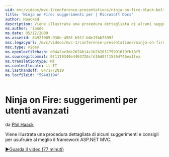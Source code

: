 ```yaml
---
uid: mvc/videos/mvc-1/conference-presentations/ninja-on-fire-black-belt-tips
title: 'Ninja on Fire: suggerimenti per | Microsoft Docs'
author: Haacked
description: Viene illustrata una procedura dettagliata di alcuni suggerimenti e consigli per usufruire al meglio il framework ASP.NET MVC.
ms.author: riande
ms.date: 05/12/2009
ms.assetid: 8b92f005-930e-458f-b91f-b0e15bb7399f
msc.legacyurl: /mvc/videos/mvc-1/conference-presentations/ninja-on-fire-black-belt-tips
msc.type: video
ms.openlocfilehash: d04a2ae3de2674b14c1b2b263179991619fb10f5
ms.sourcegitcommit: 0f1119340e4464720cfd16d0ff15764746ea1fea
ms.translationtype: MT
ms.contentlocale: it-IT
ms.lasthandoff: 04/17/2019
ms.locfileid: "59403194"
---
```

# <a name="ninja-on-fire-black-belt-tips"></a>Ninja on Fire: suggerimenti per utenti avanzati

da [Phil Haack](https://github.com/Haacked)

Viene illustrata una procedura dettagliata di alcuni suggerimenti e consigli per usufruire al meglio il framework ASP.NET MVC.

[&#9654;Guarda il video (77 minuti)](https://channel9.msdn.com/Blogs/ASP-NET-Site-Videos/ninja-on-fire-black-belt-tips)
